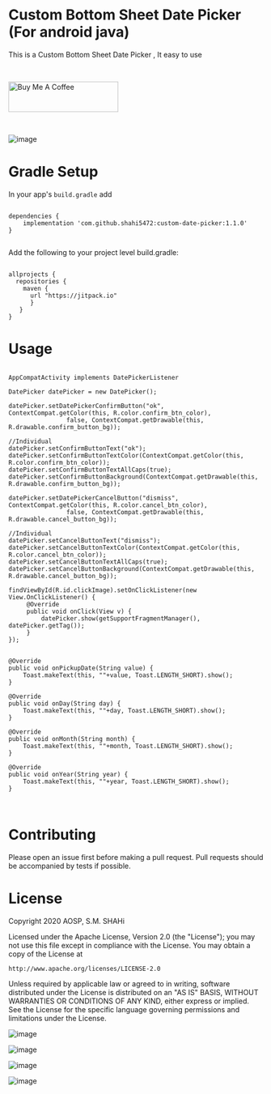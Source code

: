 # Custom Bottom Sheet Date Picker (For android java)
This is a Custom Bottom Sheet Date Picker , It easy to use

<br>

<a href="https://www.buymeacoffee.com/smkamal" target="_blank"><img src="https://cdn.buymeacoffee.com/buttons/v2/default-blue.png" alt="Buy Me A Coffee" style="height: 60px !important;width: 217px !important;" ></a>

<br>

![image](https://github.com/shahi5472/custom-date-picker/blob/master/app/src/main/res/drawable/Screenshot_2020-06-13-03-46-55-687_com.s.m.shahi.customdatepicker_half.jpg)

# Gradle Setup

In your app's `build.gradle` add

```

dependencies {
    implementation 'com.github.shahi5472:custom-date-picker:1.1.0'
}


```

Add the following to your project level build.gradle:

```

allprojects {
  repositories {
    maven {
      url "https://jitpack.io" 
      }
   }
}

```

# Usage

```

AppCompatActivity implements DatePickerListener

DatePicker datePicker = new DatePicker();

datePicker.setDatePickerConfirmButton("ok", ContextCompat.getColor(this, R.color.confirm_btn_color),
                false, ContextCompat.getDrawable(this, R.drawable.confirm_button_bg));

//Individual
datePicker.setConfirmButtonText("ok");
datePicker.setConfirmButtonTextColor(ContextCompat.getColor(this, R.color.confirm_btn_color));
datePicker.setConfirmButtonTextAllCaps(true);
datePicker.setConfirmButtonBackground(ContextCompat.getDrawable(this, R.drawable.confirm_button_bg));

datePicker.setDatePickerCancelButton("dismiss", ContextCompat.getColor(this, R.color.cancel_btn_color),
                false, ContextCompat.getDrawable(this, R.drawable.cancel_button_bg));

//Individual
datePicker.setCancelButtonText("dismiss");
datePicker.setCancelButtonTextColor(ContextCompat.getColor(this, R.color.cancel_btn_color));
datePicker.setCancelButtonTextAllCaps(true);
datePicker.setCancelButtonBackground(ContextCompat.getDrawable(this, R.drawable.cancel_button_bg));

findViewById(R.id.clickImage).setOnClickListener(new View.OnClickListener() {
     @Override
     public void onClick(View v) {
         datePicker.show(getSupportFragmentManager(), datePicker.getTag());
     }
});


@Override
public void onPickupDate(String value) {
    Toast.makeText(this, ""+value, Toast.LENGTH_SHORT).show();
}

@Override
public void onDay(String day) {
    Toast.makeText(this, ""+day, Toast.LENGTH_SHORT).show();
}

@Override
public void onMonth(String month) {
    Toast.makeText(this, ""+month, Toast.LENGTH_SHORT).show();
}

@Override
public void onYear(String year) {
    Toast.makeText(this, ""+year, Toast.LENGTH_SHORT).show();
}
    
    
```

# Contributing
Please open an issue first before making a pull request. Pull requests should be accompanied by tests if possible.

# License
Copyright 2020 AOSP, S.M. SHAHi

Licensed under the Apache License, Version 2.0 (the "License"); you may not use this file except in compliance with the License. You may obtain a copy of the License at

`http://www.apache.org/licenses/LICENSE-2.0`

Unless required by applicable law or agreed to in writing, software distributed under the License is distributed on an "AS IS" BASIS, WITHOUT WARRANTIES OR CONDITIONS OF ANY KIND, either express or implied. See the License for the specific language governing permissions and limitations under the License.

![image](https://github.com/shahi5472/custom-date-picker/blob/master/app/src/main/res/drawable/Screenshot_2020-06-13-03-46-23-638_com.s.m.shahi.customdatepicker.jpg)

![image](https://github.com/shahi5472/custom-date-picker/blob/master/app/src/main/res/drawable/Screenshot_2020-06-13-03-46-30-260_com.s.m.shahi.customdatepicker.jpg)

![image](https://github.com/shahi5472/custom-date-picker/blob/master/app/src/main/res/drawable/Screenshot_2020-06-13-03-46-55-687_com.s.m.shahi.customdatepicker.jpg)

![image](https://github.com/shahi5472/custom-date-picker/blob/master/app/src/main/res/drawable/Screenshot_2020-06-13-03-47-45-999_com.s.m.shahi.customdatepicker.jpg)
